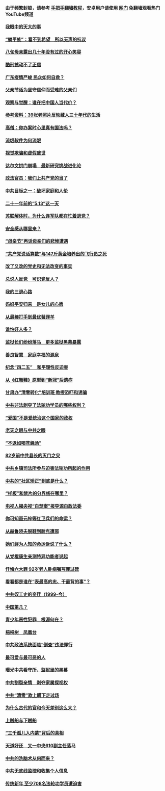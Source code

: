 #### 由于频繁封锁，请参考 [手把手翻墙教程](https://github.com/gfw-breaker/guides/wiki/)，安卓用户请使用 [网门](https://github.com/gfw-breaker/nogfw/blob/master/dl.md?t=07050401) 免翻墙观看热门YouTube频道 

#### [我眼中的天大的事](../pages/19/427619.md?t=07050401) 

#### [“躺平族”：看不到希望　所以无声的抗议](../pages/19/427464.md?t=07050401) 

#### [八旬母亲露出几十年没有过的开心笑容](../pages/19/427429.md?t=07050401) 

#### [酷刑撼动不了正信](../pages/19/427414.md?t=07050401) 

#### [广东疫情严峻 民众如何自救？](../pages/19/427311.md?t=07050401) 

#### [父亲节话为坚守信仰而受难的父亲们](../pages/19/427033.md?t=07050401) 

#### [观察与觉醒：谁在把中国人当代价？](../pages/19/426987.md?t=07050401) 

#### [参考资料：39张老照片反映藏人三十年代的生活](../pages/19/426471.md?t=07050401) 

#### [高僧：你办案时心里真有国法吗？](../pages/19/426530.md?t=07050401) 

#### [流氓软件为何流氓](../pages/19/426531.md?t=07050401) 

#### [视觉欺骗和虚假盛世](../pages/19/426443.md?t=07050401) 

#### [达尔文拱门崩塌　最新研究挑战进化论](../pages/19/426009.md?t=07050401) 

#### [政法官员：我们上共产党的当了](../pages/19/425351.md?t=07050401) 

#### [中共目标之一：破坏家庭和人伦](../pages/19/424454.md?t=07050401) 

#### [二十一年前的“5.13”这一天](../pages/19/424814.md?t=07050401) 

#### [苏联解体时，为什么连军队都在忙着退党？](../pages/19/424335.md?t=07050401) 

#### [安全感从哪里来？](../pages/19/424336.md?t=07050401) 

#### [“母亲节”再话母亲们的悲惨遭遇](../pages/19/424234.md?t=07050401) 

#### [“共产党说话算数”与147斤黄金培养出的飞行员之死](../pages/19/424115.md?t=07050401) 

#### [改了又改的党史和无法改变的事实](../pages/19/424037.md?t=07050401) 

#### [总说人反党　可识党反人？](../pages/19/423820.md?t=07050401) 

#### [我的三退心路](../pages/19/423876.md?t=07050401) 

#### [妈妈平安归来　是女儿的心愿](../pages/19/423947.md?t=07050401) 

#### [从最棒打手到最优替罪羊](../pages/19/423819.md?t=07050401) 

#### [谁怕好人多？](../pages/19/423774.md?t=07050401) 

#### [监狱长们纷纷落马　更多监狱黑幕暴露](../pages/19/423787.md?t=07050401) 

#### [善良智慧　家庭幸福的源泉](../pages/19/423632.md?t=07050401) 

#### [纪念“四二五”　和平理性反迫害](../pages/19/423660.md?t=07050401) 

#### [从《红舞鞋》原型到“新冠”后遗症](../pages/19/423509.md?t=07050401) 

#### [甘肃办“清零转化”培训班 教授恐吓和诱骗](../pages/19/423498.md?t=07050401) 

#### [中共非法剥夺了法轮功学员的哪些权利？](../pages/19/423392.md?t=07050401) 

#### [“爱国”不是爱统治这个国家的政权](../pages/19/423029.md?t=07050401) 

#### [老天之眼与中共之眼](../pages/19/423378.md?t=07050401) 

#### [“不退如喝苍蝇汤”](../pages/19/423287.md?t=07050401) 

#### [82岁前中共县长的灭门之灾](../pages/19/423055.md?t=07050401) 

#### [中共乡镇司法所参与迫害法轮功所起的作用](../pages/19/423064.md?t=07050401) 

#### [中共的“社区矫正”到底是什么？](../pages/19/422870.md?t=07050401) 

#### [“样板”和禁片的分界线在哪里？](../pages/19/422704.md?t=07050401) 

#### [电视人揭央视“自焚案”报导源自政法委](../pages/19/422770.md?t=07050401) 

#### [你可知聂元梓等红卫兵们的命运？](../pages/19/422848.md?t=07050401) 

#### [从赫鲁晓夫脱鞋到耐克遭邪](../pages/19/422826.md?t=07050401) 

#### [她们鲜为人知的命运诉说了什么？](../pages/19/422754.md?t=07050401) 

#### [从党棍康生亲测特异功能者说起](../pages/19/422657.md?t=07050401) 

#### [忏悔六大罪 92岁老人卧病嘱写罪过碑](../pages/19/422750.md?t=07050401) 

#### [看看都是谁在“表最高的忠、干最背的事”？](../pages/19/422703.md?t=07050401) 

#### [中共奴工史的变迁（1999-今）](../pages/19/422656.md?t=07050401) 

#### [中国第几？](../pages/19/422496.md?t=07050401) 

#### [青少年恶性犯罪　根源何在？](../pages/19/422449.md?t=07050401) 

#### [梧桐树　凤凰台](../pages/19/422442.md?t=07050401) 

#### [中共政法系统面临“倒查”违法罪行](../pages/19/422497.md?t=07050401) 

#### [最可爱与最可恶的人](../pages/19/422448.md?t=07050401) 

#### [曝光中共看守所、监狱里的黑幕](../pages/19/422390.md?t=07050401) 

#### [中共割裂亲情　剥夺家属探视权](../pages/19/422364.md?t=07050401) 

#### [中共“清零”欺上瞒下走过场](../pages/19/422306.md?t=07050401) 

#### [为什么古代的官和今天差别这么大？](../pages/19/422228.md?t=07050401) 

#### [上贼船与下贼船](../pages/19/422276.md?t=07050401) 

#### [“三千孤儿入内蒙”背后的真相](../pages/19/422229.md?t=07050401) 

#### [天道好还　又一中央610副主任落马](../pages/19/422155.md?t=07050401) 

#### [中共的洗脑术从何而来？](../pages/19/422154.md?t=07050401) 

#### [中共无底线监控和收集个人信息](../pages/19/422039.md?t=07050401) 

#### [传统新年 至少708名法轮功学员遭迫害](../pages/19/421946.md?t=07050401) 

